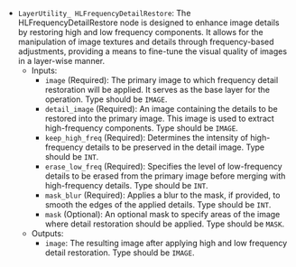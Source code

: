 - `LayerUtility_ HLFrequencyDetailRestore`: The HLFrequencyDetailRestore node is designed to enhance image details by restoring high and low frequency components. It allows for the manipulation of image textures and details through frequency-based adjustments, providing a means to fine-tune the visual quality of images in a layer-wise manner.
    - Inputs:
        - `image` (Required): The primary image to which frequency detail restoration will be applied. It serves as the base layer for the operation. Type should be `IMAGE`.
        - `detail_image` (Required): An image containing the details to be restored into the primary image. This image is used to extract high-frequency components. Type should be `IMAGE`.
        - `keep_high_freq` (Required): Determines the intensity of high-frequency details to be preserved in the detail image. Type should be `INT`.
        - `erase_low_freq` (Required): Specifies the level of low-frequency details to be erased from the primary image before merging with high-frequency details. Type should be `INT`.
        - `mask_blur` (Required): Applies a blur to the mask, if provided, to smooth the edges of the applied details. Type should be `INT`.
        - `mask` (Optional): An optional mask to specify areas of the image where detail restoration should be applied. Type should be `MASK`.
    - Outputs:
        - `image`: The resulting image after applying high and low frequency detail restoration. Type should be `IMAGE`.
